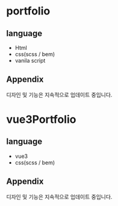 # portfolio
## language
- Html
- css(scss / bem)
- vanila script

## Appendix
디자인 및 기능은 지속적으로 업데이트 중입니다.




# vue3Portfolio
## language
- vue3
- css(scss / bem)

## Appendix
디자인 및 기능은 지속적으로 업데이트 중입니다.
